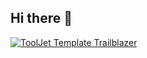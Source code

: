 ## Hi there 👋

<!--
**Niyatijain-9/Niyatijain-9** is a ✨ _special_ ✨ repository because its `README.md` (this file) appears on your GitHub profile.

Here are some ideas to get you started:

- 🔭 I’m currently working on ...
- 🌱 I’m currently learning ...
- 👯 I’m looking to collaborate on ...
- 🤔 I’m looking for help with ...
- 💬 Ask me about ...
- 📫 How to reach me: ...
- 😄 Pronouns: ...
- ⚡ Fun fact: ...
-->
<div align="left">
  
[![ToolJet Template Trailblazer](https://logo-badges.tooljet.com/Template-Template-Badge.svg)](https://github.com/orgs/ToolJet/projects/16/views/2)

</div>
